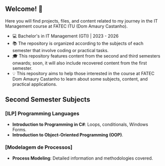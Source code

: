 ## Welcome! :space_invader:
Here you will find projects, files, and content related to my journey in the IT Management course at FATEC ITU (Dom Amaury Castanho).
+ :computer: Bachelor's in IT Management (GTI) | 2023 - 2026
+ :books: The repository is organized according to the subjects of each semester that involve coding or practical tasks.
+ :mortar_board: This repository features content from the second and third semesters onwards; soon, it will also include recovered content from the first semester.
+ :bulb: This repository aims to help those interested in the course at FATEC Dom Amaury Castanho to learn about some subjects, content, and practical applications.

## Second Semester Subjects

### [ILP] Programming Languages
- **Introduction to Programming in C#**: Loops, conditionals, Windows Forms.
- **Introduction to Object-Oriented Programming (OOP)**.

### [Modelagem de Processos]
- **Process Modeling**: Detailed information and methodologies covered.
